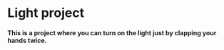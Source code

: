 #  Light project

#### This is a project where you can turn on the light just by clapping your hands twice.
